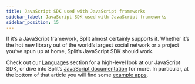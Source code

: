 ```yaml
---
title: JavaScript SDK used with JavaScript frameworks
sidebar_label: JavaScript SDK used with JavaScript frameworks
sidebar_position: 15
---
```


If it’s a JavaScript framework, Split almost certainly supports it. Whether it’s the hot new library out of the world’s largest social network or a project you’ve spun up at home, Split’s JavaScript SDK should work.

Check out our [Languages](https://www.split.io/product/languages/) section for a high-level look at our JavaScript SDK, or dive into Split’s [JavaScript documentation](/docs/feature-management-experimentation/sdks-and-infrastructure/client-side-sdks/javascript-sdk) for more. In particular, at the bottom of that article you will find some [example apps](/docs/feature-management-experimentation/sdks-and-infrastructure/client-side-sdks/javascript-sdk#example-apps).